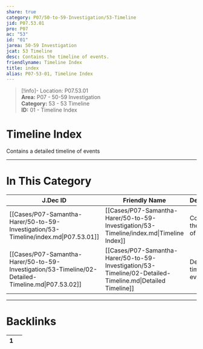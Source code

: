 ```yaml
---  
share: true  
category: P07/50-to-59-Investigation/53-Timeline  
jid: P07.53.01  
pro: P07  
ac: "53"  
id: "01"  
jarea: 50-59 Investigation  
jcat: 53 Timeline  
desc: Contains the timeline of events.  
friendlyname: Timeline Index  
title: index  
alias: P07-53-01, Timeline Index  
---  
```

  
>[!info]- Location: P07.53.01  
>**Area:** P07 - 50-59 Investigation  
>**Category:** 53 - 53 Timeline  
>**ID:** 01 - Timeline Index  
  
# Timeline Index  
  
Contains a detailed timeline of events  
   
  
  
---  
# In This Category  
  
| J.Dec ID                                                                                           | Friendly Name                                                                                              | Description                      |  
| -------------------------------------------------------------------------------------------------- | ---------------------------------------------------------------------------------------------------------- | -------------------------------- |  
| [[Cases/P07-Samantha-Harer/50-to-59-Investigation/53-Timeline/index.md\|P07.53.01]]                | [[Cases/P07-Samantha-Harer/50-to-59-Investigation/53-Timeline/index.md\|Timeline Index]]                   | Contains the timeline of events. |  
| [[Cases/P07-Samantha-Harer/50-to-59-Investigation/53-Timeline/02-Detailed-Timeline.md\|P07.53.02]] | [[Cases/P07-Samantha-Harer/50-to-59-Investigation/53-Timeline/02-Detailed-Timeline.md\|Detailed Timeline]] | Detailed timeline of events.     |  
  
  
---  
# Backlinks  
<div><table class="dataview table-view-table"><thead class="table-view-thead"><tr class="table-view-tr-header"><th class="table-view-th"><span></span><span class="dataview small-text">1</span></th><th class="table-view-th"><span></span></th></tr></thead><tbody class="table-view-tbody"></tbody></table></div>